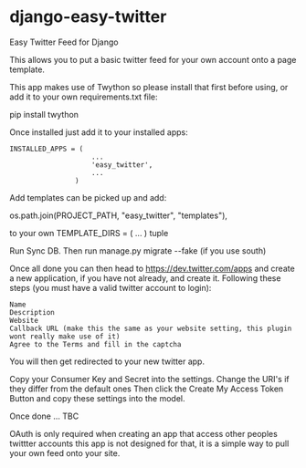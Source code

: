 django-easy-twitter
===================

Easy Twitter Feed for Django

This allows you to put a basic twitter feed for your own account onto a page template.

This app makes use of Twython so please install that first before using, or add it to your own requirements.txt file:
  
  pip install twython
  
Once installed just add it to your installed apps:

	INSTALLED_APPS = (
						...
						'easy_twitter',
						...
					)

Add templates can be picked up and add:

  os.path.join(PROJECT_PATH, "easy_twitter", "templates"),

to your own TEMPLATE_DIRS = ( ... ) tuple

Run Sync DB.
Then run manage.py migrate --fake (if you use south)

Once all done you can then head to https://dev.twitter.com/apps and create a new application, if you have not already, 
and create it. Following these steps (you must have a valid twitter account to login):

	Name
	Description
	Website
	Callback URL (make this the same as your website setting, this plugin wont really make use of it)
	Agree to the Terms and fill in the captcha

You will then get redirected to your new twitter app.

Copy your Consumer Key and Secret into the settings.
Change the URI's if they differ from the default ones
Then click the Create My Access Token Button and copy these settings into the model.

Once done ... TBC


OAuth is only required when creating an app that access other peoples twittter accounts this app is not designed for that, it is 
a simple way to pull your own feed onto your site.
